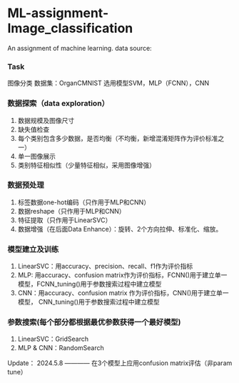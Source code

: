 # ML-assignment-Image_classification
An assignment of machine learning.
data source: 


### Task
图像分类
数据集：OrganCMNIST
选用模型SVM，MLP（FCNN），CNN

### 数据探索（data exploration）
1. 数据规模及图像尺寸
2. 缺失值检查
3. 每个类别包含多少数据，是否均衡（不均衡，新增混淆矩阵作为评价标准之一）
4. 单一图像展示
5. 类别特征相似性（少量特征相似，采用图像增强）

### 数据预处理
1. 标签数据one-hot编码（只作用于MLP和CNN）
2. 数据reshape（只作用于MLP和CNN）
3. 特征提取（只作用于LinearSVC）
4. 数据增强（在后面Data Enhance）：旋转、2个方向拉伸、标准化、缩放。

### 模型建立及训练
1. LinearSVC：用accuracy、precision、recall、f1作为评价指标
2. MLP: 用accuracy、confusion matrix作为评价指标，FCNN()用于建立单一模型，FCNN_tuning()用于参数搜索过程中建立模型
3. CNN：用accuracy、confusion matrix 作为评价指标，CNN()用于建立单一模型，
CNN_tuning()用于参数搜索过程中建立模型

### 参数搜索(每个部分都根据最优参数获得一个最好模型)
1. LinearSVC：GridSearch
2. MLP & CNN：RandomSearch

Update：
2024.5.8 ———— 在3个模型上应用confusion matrix评估（非param tune）
